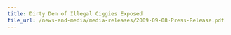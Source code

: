 ```yaml
---
title: Dirty Den of Illegal Ciggies Exposed
file_url: /news-and-media/media-releases/2009-09-08-Press-Release.pdf
---
```

